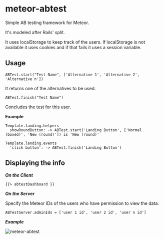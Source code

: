 meteor-abtest
=============

Simple AB testing framework for Meteor.

It's modeled after Rails' split.

It uses localStorage to keep track of the users. If localStorage is not available it uses cookies and if that fails it uses a session variable.

Usage
-----

```
ABTest.start("Test Name", ['Alternative 1', 'Alternative 2', 'Alternative n'])
```
It returns one of the alternatives to be used.

```
ABTest.finish("Test Name")
```
Concludes the test for this user.

**Example**
```
Template.landing.helpers
  showRoundButton: -> ABTest.start('Landing Button', ['Normal (boxed)', 'New (round)']) is 'New (round)'
```
```
Template.landing.events
  'click button': -> ABTest.finish('Landing Button')
```

Displaying the info
-------------------

***On the Client***

```
{{> abtestDashboard }}
```

***On the Server***

Specify the Meteor IDs of the users who have permission to view the data.
```
ABTestServer.adminIds = ['user 1 id', 'user 2 id', 'user n id']
```

***Example***

![meteor-abtest](https://cloud.githubusercontent.com/assets/4257750/2920902/9cfde158-d6ec-11e3-9ec1-a424378970b3.png)